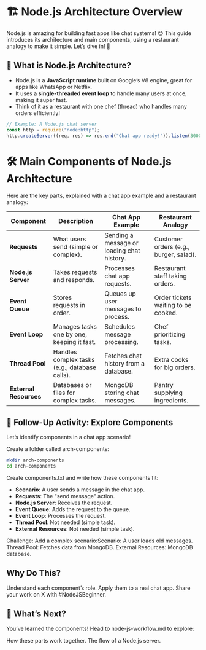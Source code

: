 # 🏗️ Node.js Architecture Overview

Node.js is amazing for building fast apps like chat systems! 😊 This guide introduces its architecture and main components, using a restaurant analogy to make it simple. Let’s dive in! 🚀

## 🤔 What is Node.js Architecture?

- Node.js is a **JavaScript runtime** built on Google’s V8 engine, great for apps like WhatsApp or Netflix.
- It uses a **single-threaded event loop** to handle many users at once, making it super fast.
- Think of it as a restaurant with one chef (thread) who handles many orders efficiently!

```js
// Example: A Node.js chat server
const http = require("node:http");
http.createServer((req, res) => res.end("Chat app ready!")).listen(3000);
```

# 🛠️ Main Components of Node.js Architecture

Here are the key parts, explained with a chat app example and a restaurant analogy:

| **Component**          | **Description**                               | **Chat App Example**                       | **Restaurant Analogy**                 |
| ---------------------- | --------------------------------------------- | ------------------------------------------ | -------------------------------------- |
| **Requests**           | What users send (simple or complex).          | Sending a message or loading chat history. | Customer orders (e.g., burger, salad). |
| **Node.js Server**     | Takes requests and responds.                  | Processes chat app requests.               | Restaurant staff taking orders.        |
| **Event Queue**        | Stores requests in order.                     | Queues up user messages to process.        | Order tickets waiting to be cooked.    |
| **Event Loop**         | Manages tasks one by one, keeping it fast.    | Schedules message processing.              | Chef prioritizing tasks.               |
| **Thread Pool**        | Handles complex tasks (e.g., database calls). | Fetches chat history from a database.      | Extra cooks for big orders.            |
| **External Resources** | Databases or files for complex tasks.         | MongoDB storing chat messages.             | Pantry supplying ingredients.          |

## 🎯 Follow-Up Activity: Explore Components

Let’s identify components in a chat app scenario!

Create a folder called arch-components:

```bash
mkdir arch-components
cd arch-components
```

Create components.txt and write how these components fit:

- **Scenario**: A user sends a message in the chat app.
- **Requests**: The "send message" action.
- **Node.js Server**: Receives the request.
- **Event Queue**: Adds the request to the queue.
- **Event Loop**: Processes the request.
- **Thread Pool**: Not needed (simple task).
- **External Resources**: Not needed (simple task).

Challenge: Add a complex scenario:Scenario: A user loads old messages.
Thread Pool: Fetches data from MongoDB.
External Resources: MongoDB database.

## Why Do This?

Understand each component’s role.
Apply them to a real chat app.
Share your work on X with #NodeJSBeginner.

## 🚀 What’s Next?

You’ve learned the components! Head to node-js-workflow.md to explore:

How these parts work together.
The flow of a Node.js server.

```

```
